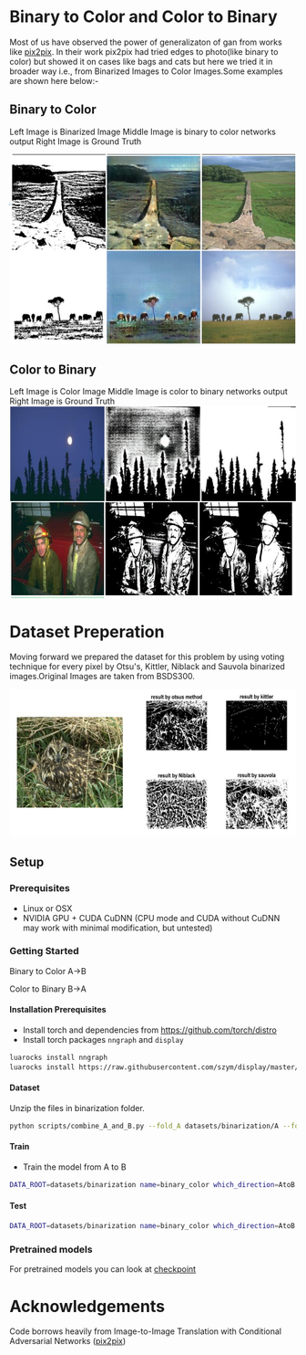 # Binary to Color and Color to Binary
Most of us have observed the power of generalizaton of gan from works like [pix2pix](https://phillipi.github.io/pix2pix/). In their work pix2pix had tried edges to photo(like binary to color) but showed it on cases like bags and cats but here we tried it in broader way i.e., from Binarized Images to Color Images.Some examples are shown here below:-

## Binary to Color
Left Image is Binarized Image
Middle Image is binary to color networks output
Right Image is Ground Truth

![binary to color](git_bin_color.png)

## Color to Binary
Left Image is Color Image
Middle Image is color to binary networks output
Right Image is Ground Truth
![color_to_bnary](git_color_bin.png)

# Dataset Preperation
Moving forward we prepared the dataset for this problem by using voting technique for every pixel by Otsu's, Kittler, Niblack and Sauvola binarized images.Original Images are taken from BSDS300.

![dataset](git_dataset.png)

## Setup

### Prerequisites
- Linux or OSX
- NVIDIA GPU + CUDA CuDNN (CPU mode and CUDA without CuDNN may work with minimal modification, but untested)

### Getting Started

Binary to Color A->B

Color to Binary B->A

#### Installation Prerequisites
- Install torch and dependencies from https://github.com/torch/distro
- Install torch packages `nngraph` and `display`
```bash
luarocks install nngraph
luarocks install https://raw.githubusercontent.com/szym/display/master/display-scm-0.rockspec
```

#### Dataset
Unzip the files in binarization folder.
``` bash
python scripts/combine_A_and_B.py --fold_A datasets/binarization/A --fold_B datasets/binarization/B --fold_AB datasets/binarization
```
#### Train
- Train the model from A to B
```bash
DATA_ROOT=datasets/binarization name=binary_color which_direction=AtoB th train.lua
```

#### Test
```bash
DATA_ROOT=datasets/binarization name=binary_color which_direction=AtoB phase=val th test.lua
```
### Pretrained models
For pretrained models you can look at [checkpoint](https://github.com/KonkimallaChandraPrakash/pix2pix/tree/master/checkpoints)

# Acknowledgements
Code borrows heavily from Image-to-Image Translation with Conditional Adversarial Networks ([pix2pix](https://phillipi.github.io/pix2pix/))
